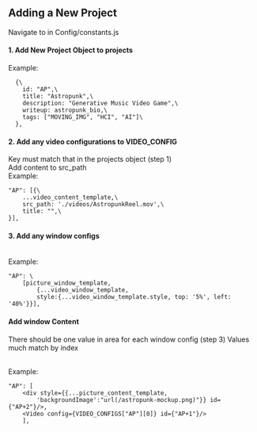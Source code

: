 ## Adding a New Project 

 Navigate to in Config/constants.js
#### 1. Add New Project Object to projects 
Example: 

      {\
        id: "AP",\
        title: "Astropunk",\
        description: "Generative Music Video Game",\
        writeup: astropunk_bio,\
        tags: ["MOVING_IMG", "HCI", "AI"]\
      },


#### 2. Add any video configurations to VIDEO_CONFIG

Key must match that in the projects object (step 1)\
Add content to src_path 
\
Example:

    "AP": [{\
        ...video_content_template,\
        src_path: './videos/AstropunkReel.mov',\
        title: "",\
    }],

#### 3. Add any window configs 

\
Example:

    "AP": \
        [picture_window_template, 
            {...video_window_template, 
            style:{...video_window_template.style, top: '5%', left: '40%'}}],

#### Add window Content
There should be one value in area for each window config (step 3)
Values much match by index 

\
Example:

    "AP": [
        <div style={{...picture_content_template,
            'backgroundImage':"url(/astropunk-mockup.png)"}} id={"AP+2"}/>,
        <Video config={VIDEO_CONFIGS["AP"][0]} id={"AP+1"}/>
        ],